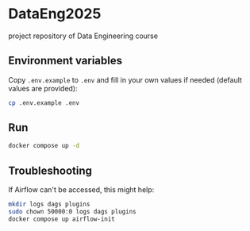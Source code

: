 # DataEng2025
project repository of Data Engineering course

## Environment variables
Copy `.env.example` to `.env` and fill in your own values if needed (default values are provided):
```bash
cp .env.example .env
```

## Run
```bash
docker compose up -d
```

## Troubleshooting
If Airflow can't be accessed, this might help:
```bash
mkdir logs dags plugins
sudo chown 50000:0 logs dags plugins
docker compose up airflow-init
```